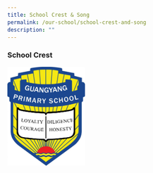 ```yaml
---
title: School Crest & Song
permalink: /our-school/school-crest-and-song
description: ""
---
```

### School Crest

<img src="/images/schoolcrest.jpeg" 
     style="width:35%">

